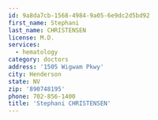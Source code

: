 ```yaml
---
id: 9a8da7cb-1568-4984-9a05-6e9dc2d5bd92
first_name: Stephani
last_name: CHRISTENSEN
license: M.D.
services:
  - hematology
category: doctors
address: '1505 Wigwam Pkwy'
city: Henderson
state: NV
zip: '890748195'
phone: 702-856-1400
title: 'Stephani CHRISTENSEN'
---
```

